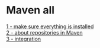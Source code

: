 # Maven all


[1 - make sure everything is installed](https://github.com/YuvalShaul/jfrog/blob/master/lessons/configuring-build-tools/maven/1-maven-start.md)  
[2 - about repositories in Maven](https://github.com/YuvalShaul/jfrog/blob/master/lessons/configuring-build-tools/maven/2-maven-reps.md)  
[3 - integration](https://github.com/YuvalShaul/jfrog/blob/master/lessons/configuring-build-tools/maven/3-integrating.md)
